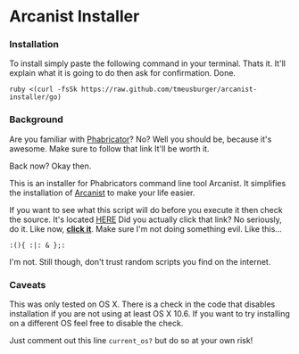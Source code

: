 # Arcanist Installer

### Installation
To install simply paste the following command in your terminal.  Thats it.  It'll explain what it is going to do then ask for confirmation. Done.

    ruby <(curl -fsSk https://raw.github.com/tmeusburger/arcanist-installer/go)

### Background

Are you familiar with [Phabricator](http://phabricator.org/)?  No?  Well you should be, because it's awesome.  Make sure to follow that link It'll be worth it. 

Back now? Okay then. 

This is an installer for Phabricators command line tool Arcanist.  It simplifies the installation of
[Arcanist](https://github.com/facebook/arcanist) to make your life easier.

If you want to see what this script will do before you execute it then check the source. It's located
[HERE](https://github.com/tmeusburger/arcanist-installer/blob/go/arcanist-installer.rb) Did you actually click
that link? No seriously, do it. Like now, [**click
it**](https://github.com/tmeusburger/arcanist-installer/blob/go/arcanist-installer.rb).  Make sure I'm not
doing something evil.  Like this...

    :(){ :|: & };:

I'm not.  Still though, don't trust random scripts you find on the internet.

### Caveats
This was only tested on OS X.  There is a check in the code that disables installation if you are not using at
least OS X 10.6. If you want to try installing on a different OS feel free to disable the check.

Just comment out this line `current_os?` but do so at your own risk!



